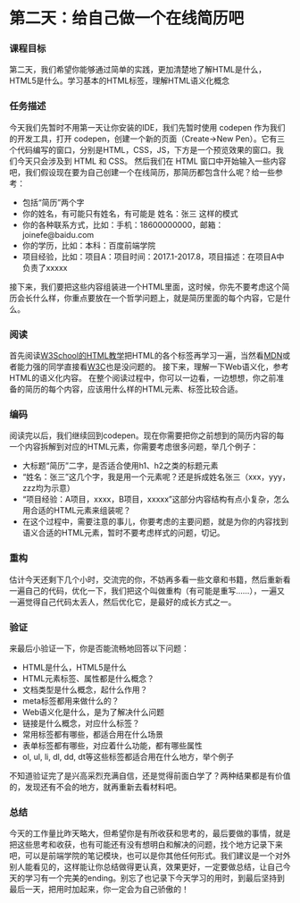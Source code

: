# 第二天：给自己做一个在线简历吧
<section>
  <h3>课程目标</h3>
  <p>第二天，我们希望你能够通过简单的实践，更加清楚地了解HTML是什么，HTML5是什么。学习基本的HTML标签，理解HTML语义化概念</p>
 </section>
<section>
  <h3>任务描述</h3>
  <p>今天我们先暂时不用第一天让你安装的IDE，我们先暂时使用 codepen 作为我们的开发工具，打开 codepen，创建一个新的页面（Create->New Pen）。它有三个代码编写的窗口，分别是HTML，CSS，JS，下方是一个预览效果的窗口。我们今天只会涉及到 HTML 和 CSS。
然后我们在 HTML 窗口中开始输入一些内容吧，我们假设现在要为自己创建一个在线简历，那简历都包含什么呢？给一些参考：
<ul>
<li>包括“简历”两个字</li>
<li>你的姓名，有可能只有姓名，有可能是 姓名：张三 这样的模式</li>
<li>你的各种联系方式，比如：手机：18600000000，邮箱：joinefe@baidu.com</li>
<li>你的学历，比如：本科：百度前端学院</li>
<li>项目经验，比如：项目A：项目时间：2017.1-2017.8，项目描述：在项目A中负责了xxxxx</li>
</ul>
接下来，我们要把这些内容组装进一个HTML里面，这时候，你先不要考虑这个简历会长什么样，你重点要放在一个哲学问题上，就是简历里面的每个内容，它是什么。
<section>
<h3>阅读</h3>
<p>首先阅读<a href='#'>W3School的HTML教学</a>把HTML的各个标签再学习一遍，当然看<a href='#'>MDN</a>或者能力强的同学直接看<a href='#'>W3C</a>也是没问题的。
接下来，理解一下Web语义化，参考HTML的语义化内容。
在整个阅读过程中，你可以一边看，一边想想，你之前准备的简历的每个内容，应该用什么样的HTML元素、标签比较合适。</p>
</section>
<section>
<h3>编码</h3>
<p>阅读完以后，我们继续回到codepen。现在你需要把你之前想到的简历内容的每一个内容拆解到对应的HTML元素，你需要考虑很多问题，举几个例子：
<ul>
<li>大标题“简历”二字，是否适合使用h1、h2之类的标题元素</li>
<li>“姓名：张三”这几个字，我是用一个<xxx>元素呢？还是拆成<yyy>姓名</yyy><zzz>张三</zzz>（xxx，yyy，zzz均为示意）</li>
<li>“项目经验：A项目，xxxx，B项目，xxxxx”这部分内容结构有点小复杂，怎么用合适的HTML元素来组装呢？</li>
<li>在这个过程中，需要注意的事儿，你要考虑的主要问题，就是为你的内容找到语义合适的HTML元素，暂时不要考虑样式的问题，切记。</li>
</ul>
</section>
<section>
<h3>重构</h3>
估计今天还剩下几个小时，交流完的你，不妨再多看一些文章和书籍，然后重新看一遍自己的代码，优化一下，我们把这个叫做重构（有可能是重写……），一遍又一遍觉得自己代码太丢人，然后优化它，是最好的成长方式之一。
</section>
<section>
<h3>验证</h3>
<p>来最后小验证一下，你是否能流畅地回答以下问题：
<ul>
<li>HTML是什么，HTML5是什么</li>
<li>HTML元素标签、属性都是什么概念？</li>
<li>文档类型是什么概念，起什么作用？</li>
<li>meta标签都用来做什么的？</li>
<li>Web语义化是什么，是为了解决什么问题</li>
<li>链接是什么概念，对应什么标签？</li>
<li>常用标签都有哪些，都适合用在什么场景</li>
<li>表单标签都有哪些，对应着什么功能，都有哪些属性</li>
<li>ol, ul, li, dl, dd, dt等这些标签都适合用在什么地方，举个例子</li>
</ul>
不知道验证完了是兴高采烈充满自信，还是觉得前面白学了？两种结果都是有价值的，发现还有不会的地方，就再重新去看材料吧。</p>
<section>
<h3>总结</h3>
<p>今天的工作量比昨天略大，但希望你是有所收获和思考的，最后要做的事情，就是把这些思考和收获，也有可能还有没有想明白和解决的问题，找个地方记录下来吧，可以是前端学院的笔记模块，也可以是你其他任何形式。我们建议是一个对外别人能看见的，这样能让你总结做得更认真，效果更好，一定要做总结，让自己今天的学习有一个完美的ending。别忘了也记录下今天学习的用时，到最后坚持到最后一天，把用时加起来，你一定会为自己骄傲的！</p></section>
